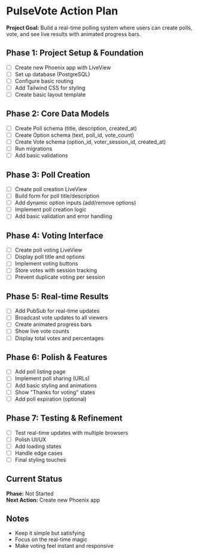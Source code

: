 # PulseVote Action Plan

**Project Goal:** Build a real-time polling system where users can create polls, vote, and see live results with animated progress bars.

## Phase 1: Project Setup & Foundation
- [ ] Create new Phoenix app with LiveView
- [ ] Set up database (PostgreSQL)
- [ ] Configure basic routing
- [ ] Add Tailwind CSS for styling
- [ ] Create basic layout template

## Phase 2: Core Data Models
- [ ] Create Poll schema (title, description, created_at)
- [ ] Create Option schema (text, poll_id, vote_count)
- [ ] Create Vote schema (option_id, voter_session_id, created_at)
- [ ] Run migrations
- [ ] Add basic validations

## Phase 3: Poll Creation
- [ ] Create poll creation LiveView
- [ ] Build form for poll title/description
- [ ] Add dynamic option inputs (add/remove options)
- [ ] Implement poll creation logic
- [ ] Add basic validation and error handling

## Phase 4: Voting Interface
- [ ] Create poll voting LiveView
- [ ] Display poll title and options
- [ ] Implement voting buttons
- [ ] Store votes with session tracking
- [ ] Prevent duplicate voting per session

## Phase 5: Real-time Results
- [ ] Add PubSub for real-time updates
- [ ] Broadcast vote updates to all viewers
- [ ] Create animated progress bars
- [ ] Show live vote counts
- [ ] Display total votes and percentages

## Phase 6: Polish & Features
- [ ] Add poll listing page
- [ ] Implement poll sharing (URLs)
- [ ] Add basic styling and animations
- [ ] Show "Thanks for voting" states
- [ ] Add poll expiration (optional)

## Phase 7: Testing & Refinement
- [ ] Test real-time updates with multiple browsers
- [ ] Polish UI/UX
- [ ] Add loading states
- [ ] Handle edge cases
- [ ] Final styling touches

## Current Status
**Phase:** Not Started  
**Next Action:** Create new Phoenix app

## Notes
- Keep it simple but satisfying
- Focus on the real-time magic
- Make voting feel instant and responsive
